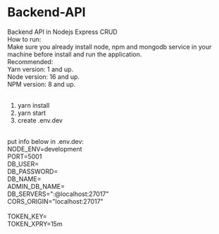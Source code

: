 # Backend-API
Backend API in Nodejs Express CRUD
<br />
How to run:<br />
Make sure you already install node, npm and mongodb service in your machine before install and run the application.
<br />
Recommended:<br />
Yarn version: 1 and up.<br />
Node version: 16 and up.<br />
NPM version: 8 and up.<br />
<br />
1. yarn install
2. yarn start
3. create .env.dev
<br />
put info below in .env.dev:<br />
NODE_ENV=development<br />
PORT=5001<br />
DB_USER=<database username><br />
DB_PASSWORD=<database user password><br />
DB_NAME=<database name><br />
ADMIN_DB_NAME=<database admin name><br />
DB_SERVERS="<database username>:<database user password>@localhost:27017"<br />
CORS_ORIGIN="localhost:27017"<br />
<br />
TOKEN_KEY=<create your own token key for test purposes only><br />
TOKEN_XPRY=15m<br />

